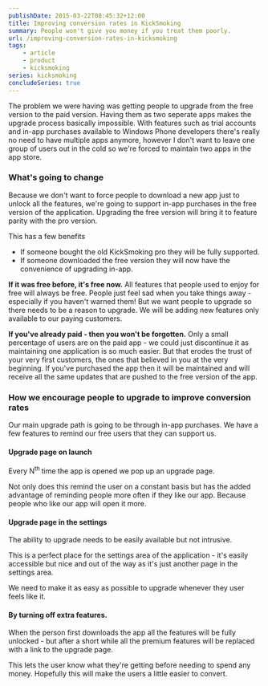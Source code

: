 ```yaml
---
publishDate: 2015-03-22T08:45:32+12:00
title: Improving conversion rates in KickSmoking
summary: People won't give you money if you treat them poorly.
url: /improving-conversion-rates-in-kicksmoking
tags:
    - article
    - product
    - kicksmoking
series: kicksmoking
concludeSeries: true
---
```


The problem we were having was getting people to upgrade from the free version to the paid version. Having them as two seperate apps makes the upgrade process basically impossible. With features such as trial accounts and in-app purchases available to Windows Phone developers there's really no need to have multiple apps anymore, however I don't want to leave one group of users out in the cold so we're forced to maintain two apps in the app store.

### What's going to change

Because we don't want to force people to download a new app just to unlock all the features, we're going to support in-app purchases in the free version of the application. Upgrading the free version will bring it to feature parity with the pro version.

This has a few benefits

* If someone bought the old KickSmoking pro they will be fully supported.
* If someone downloaded the free version they will now have the convenience of upgrading in-app.

**If it was free before, it's free now.**  All features that people used to enjoy for free will always be free. People just feel sad when you take things away - especially if you haven't warned them! But we want people to upgrade so there needs to be a reason to upgrade. We will be adding new features only available to our paying customers.

**If you've already paid - then you won't be forgotten.** Only a small percentage of users are on the paid app - we could just discontinue it as maintaining one application is so much easier. But that erodes the trust of your very first customers, the ones that believed in you at the very beginning. If you've purchased the app then it will be maintained and will receive all the same updates that are pushed to the free version of the app.

### How we encourage people to upgrade to improve conversion rates

Our main upgrade path is going to be through in-app purchases. We have a few features to remind our free users that they can support us.

#### Upgrade page on launch

Every N<sup>th </sup> time the app is opened we pop up an upgrade page.

Not only does this remind the user on a constant basis but has the added advantage of reminding people more often if they like our app. Because people who like our app will open it more.

#### Upgrade page in the settings

The ability to upgrade needs to be easily available but not intrusive.

This is a perfect place for the settings area of the application - it's easily accessible but nice and out of the way as it's just another page in the settings area.

We need to make it as easy as possible to upgrade whenever they user feels like it.

#### By turning off extra features.

When the person first downloads the app all the features will be fully unlocked - but after a short while all the premium features will be replaced with a link to the upgrade page.

This lets the user know what they're getting before needing to spend any money. Hopefully this will make the users a little easier to convert.